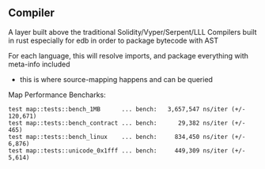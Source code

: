 ## Compiler

A layer built above the traditional Solidity/Vyper/Serpent/LLL Compilers built in rust especially for edb
in order to package bytecode with AST

For each language, this will resolve imports, and package everything with meta-info included
  - this is where source-mapping happens and can be queried



Map Performance Bencharks:
```
test map::tests::bench_1MB      ... bench:   3,657,547 ns/iter (+/- 120,671)
test map::tests::bench_contract ... bench:      29,382 ns/iter (+/- 465)
test map::tests::bench_linux    ... bench:     834,450 ns/iter (+/- 6,876)
test map::tests::unicode_0x1fff ... bench:     449,309 ns/iter (+/- 5,614)
```



